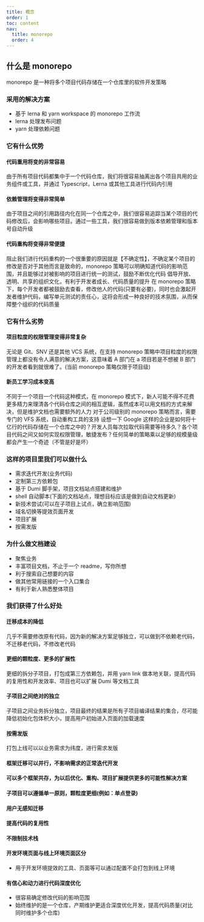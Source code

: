 ```yaml
---
title: 概念
order: 1
toc: content
nav:
  title: monorepo
  order: 4
---
```


## 什么是 monorepo

monorepo 是一种将多个项目代码存储在一个仓库里的软件开发策略

### 采用的解决方案

- 基于 lerna 和 yarn workspace 的 monorepo 工作流
- lerna 处理发布问题
- yarn 处理依赖问题

### 它有什么优势

#### 代码重用将变的非常容易

由于所有项目代码都集中于一个代码仓库，我们将很容易抽离出各个项目共用的业务组件或工具，并通过 Typescript，Lerna 或其他工具进行代码内引用

#### 依赖管理将变得非常简单

由于项目之间的引用路径内化在同一个仓库之中，我们很容易追踪当某个项目的代码修改后，会影响哪些项目。通过一些工具，我们很容易做到版本依赖管理和版本号自动升级

#### 代码重构将变得非常便捷

阻止我们进行代码重构的一个很重要的原因就是【不确定性】，不确定某个项目的修改是否对于其他而言是致命的，monorepo 策略可以明确知道代码的影响范围，并且能够过对被影响的项目进行统一的测试，鼓励不断优化代码
倡导开放、透明、共享的组织文化，有利于开发者成长、代码质量的提升
在 monorepo 策略下，每个开发者都被鼓励去查看，修改他人的代码(只要有必要)，同时也会激起开发者维护代码，编写单元测试的责任心，这将会形成一种良好的技术氛围，从而保障整个组织的代码质量

### 它有什么劣势

#### 项目粒度的权限管理变得非常复杂

无论是 Git、SNV 还是其他 VCS 系统，在支持 monorepo 策略中项目粒度的权限管理上都没有令人满意的解决方案，这意味着 A 部门在 a 项目若是不想被 B 部门的开发者看到就很难了。(当前 monorepo 策略仅限于项目级)

#### 新员工学习成本变高

不同于一个项目一个代码这种模式，在 monorepo 模式下，新人可能不得不花费更多精力来理清各个代码仓库之间的相互逻辑，虽然成本可以用文档的方式来解决，但是维护文档也需要额外的人力
对于公司级别的 monorepo 策略而言，需要专门的 VFS 系统，自动重构工具的支持
设想一下 Google 这样的企业是如何将十亿行的代码存储在一个仓库之中的？开发人员每次拉取代码需要等待多久？各个项目代码之间又如何实现权限管理，敏捷发布？任何简单的策略乘以足够的规模量级都会产生一个奇迹（不管是好是坏）

### 这样的项目里我们可以做什么

- 需求迭代开发(业务代码)
- 定制第三方依赖包
- 基于 Dumi 脚手架，项目文档站点搭建和维护
- shell 自动脚本(下面的文档站点，理想目标应该是做到自动文档更新)
- 新技术尝试(可以在子项目上试点，确立影响范围)
- 域名切换等提效页面开发
- 项目扩展
- 按需发版

### 为什么做文档建设

- 聚焦业务
- 丰富项目文档，不止于一个 readme，写你所想
- 利于搜索自己想要的内容
- 做其他常用链接的一个入口集合
- 有利于新人熟悉整体项目

### 我们获得了什么好处

#### 迁移成本的降低

几乎不需要修改原有代码，因为新的解决方案足够独立，可以做到不依赖老代码，不迁移老代码，不修改老代码

#### 更细的颗粒度、更多的扩展性

更细的拆分子项目，打包成第三方依赖包，并用 yarn link 做本地关联，提高代码的复用性和开发效率、项目也可以扩展 Dumi 等文档工具

#### 子项目之间绝对的独立

子项目之间业务拆分独立，项目最终的结果是所有子项目编译结果的集合，尽可能降低初始化包体积大小，提高用户初始进入页面的加载速度

#### 按需发版

打包上线可以以业务需求为纬度，进行需求发版

#### 框架迁移可以并行，不影响需求的正常迭代开发

#### 可以多个框架共存，为以后优化、重构、项目扩展提供更多的可能性解决方案

#### 子项目可以遵循单一原则，颗粒度更细(例如：单点登录)

#### 用户无感知迁移

#### 提高代码的复用性

#### 不限制技术栈

#### 开发环境页面与线上环境页面区分

- 用于开发环境提效的工具、页面等可以通过配置不会打包到线上环境

#### 有信心和动力进行代码深度优化

- 很容易确定修改代码的影响范围
- 始终维护的是一个仓库，产期维护更适合深度优化开发，提高代码质量(对比同时维护多个仓库)
